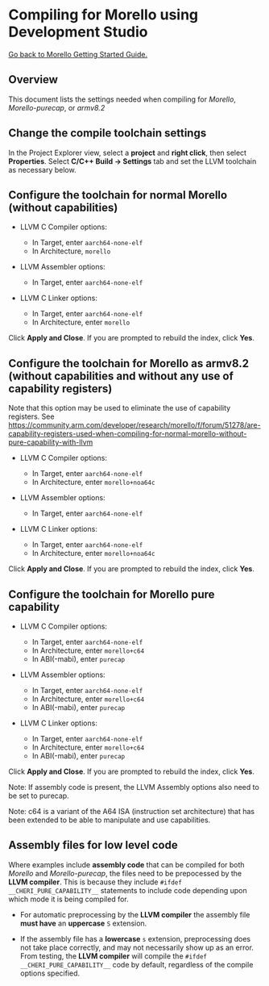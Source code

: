 # Compiling for Morello using Development Studio

 [Go back to Morello Getting Started Guide.](./../../../../morello-getting-started.md)


## Overview

This document lists the settings needed when compiling for *Morello*, *Morello-purecap*, or *armv8.2*


## Change the compile toolchain settings

In the Project Explorer view, select a **project** and **right click**, then select **Properties**. Select **C/C++ Build -> Settings** tab and set the LLVM toolchain as necessary below.


## Configure the toolchain for normal Morello (without capabilities)

* LLVM C Compiler options:
    * In Target, enter `aarch64-none-elf`
    * In Architecture, `morello`

* LLVM Assembler options:
    * In Target, enter `aarch64-none-elf`

* LLVM C Linker options:
    * In Target, enter `aarch64-none-elf`
    * In Architecture, enter `morello`

Click **Apply and Close**. If you are prompted to rebuild the index, click **Yes**.

## Configure the toolchain for Morello as armv8.2 (without capabilities and without any use of capability registers)

Note that this option may be used to eliminate the use of capability registers. See https://community.arm.com/developer/research/morello/f/forum/51278/are-capability-registers-used-when-compiling-for-normal-morello-without-pure-capability-with-llvm 

* LLVM C Compiler options:
    * In Target, enter `aarch64-none-elf`
    * In Architecture, enter `morello+noa64c`

* LLVM Assembler options:
    * In Target, enter `aarch64-none-elf`

* LLVM C Linker options:
    * In Target, enter `aarch64-none-elf`
    * In Architecture, enter `morello+noa64c`

Click **Apply and Close**. If you are prompted to rebuild the index, click **Yes**.


## Configure the toolchain for Morello pure capability

* LLVM C Compiler options:
    * In Target, enter `aarch64-none-elf`
    * In Architecture, enter `morello+c64`
    * In ABI(-mabi), enter `purecap`

* LLVM Assembler options:
    * In Target, enter `aarch64-none-elf`
    * In Architecture, enter `morello+c64`
    * In ABI(-mabi), enter `purecap`
    
* LLVM C Linker options:
    * In Target, enter `aarch64-none-elf`
    * In Architecture, enter `morello+c64`
    * In ABI(-mabi), enter `purecap`

Click **Apply and Close**. If you are prompted to rebuild the index, click **Yes**.

Note: If assembly code is present, the LLVM Assembly options also need to be set to purecap.

Note: c64 is a variant of the A64 ISA (instruction set architecture) that has been extended to be able to manipulate and use capabilities.


## Assembly files for low level code

Where examples include **assembly code** that can be compiled for both *Morello* and *Morello-purecap*, the files need to be prepocessed by the **LLVM compiler**. This is because they include `#ifdef __CHERI_PURE_CAPABILITY__`  statements to include code depending upon which mode it is being compiled for. 

* For automatic preprocessing by the **LLVM compiler** the assembly file **must have** an **uppercase** `S` extension.

* If the assembly file has a **lowercase** `s` extension, preprocessing does not take place correctly, and may not necessarily show up as an error. From testing, the **LLVM compiler** will compile the `#ifdef __CHERI_PURE_CAPABILITY__` code by default, regardless of the compile options specified.